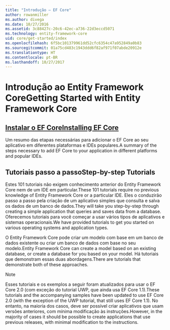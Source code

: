 ```yaml
---
title: "Introdução – EF Core"
author: rowanmiller
ms.author: divega
ms.date: 10/27/2016
ms.assetid: 3c88427c-20c6-42ec-a736-22d3eccd5071
ms.technology: entity-framework-core
uid: core/get-started/index
ms.openlocfilehash: 6f5bc101379961dd52cfc6354c47a952849a0b83
ms.sourcegitcommit: 01a75cd483c1943ddd6f82af971f07abde20912e
ms.translationtype: HT
ms.contentlocale: pt-BR
ms.lasthandoff: 10/27/2017
---
```

# <a name="getting-started-with-entity-framework-core"></a><span data-ttu-id="0a36b-102">Introdução ao Entity Framework Core</span><span class="sxs-lookup"><span data-stu-id="0a36b-102">Getting Started with Entity Framework Core</span></span>

## <a name="installing-ef-coreinstallindexmd"></a>[<span data-ttu-id="0a36b-103">Instalar o EF Core</span><span class="sxs-lookup"><span data-stu-id="0a36b-103">Installing EF Core</span></span>](install/index.md)

<span data-ttu-id="0a36b-104">Um resumo das etapas necessárias para adicionar o EF Core ao seu aplicativo em diferentes plataformas e IDEs populares.</span><span class="sxs-lookup"><span data-stu-id="0a36b-104">A summary of the steps necessary to add EF Core to your application in different platforms and popular IDEs.</span></span>

## <a name="step-by-step-tutorials"></a><span data-ttu-id="0a36b-105">Tutoriais passo a passo</span><span class="sxs-lookup"><span data-stu-id="0a36b-105">Step-by-step Tutorials</span></span>

<span data-ttu-id="0a36b-106">Estes 101 tutoriais não exigem conhecimento anterior do Entity Framework Core nem de um IDE em particular.</span><span class="sxs-lookup"><span data-stu-id="0a36b-106">These 101 tutorials require no previous knowledge of Entity Framework Core or a particular IDE.</span></span> <span data-ttu-id="0a36b-107">Eles o conduzirão passo a passo pela criação de um aplicativo simples que consulta e salva os dados de um banco de dados.</span><span class="sxs-lookup"><span data-stu-id="0a36b-107">They will take you step-by-step through creating a simple application that queries and saves data from a database.</span></span> <span data-ttu-id="0a36b-108">Oferecemos tutoriais para você começar a usar vários tipos de aplicativos e sistemas operacionais.</span><span class="sxs-lookup"><span data-stu-id="0a36b-108">We have provided tutorials to get you started on various operating systems and application types.</span></span>

<span data-ttu-id="0a36b-109">O Entity Framework Core pode criar um modelo com base em um banco de dados existente ou criar um banco de dados com base no seu modelo.</span><span class="sxs-lookup"><span data-stu-id="0a36b-109">Entity Framework Core can create a model based on an existing database, or create a database for you based on your model.</span></span> <span data-ttu-id="0a36b-110">Há tutoriais que demonstram essas duas abordagens.</span><span class="sxs-lookup"><span data-stu-id="0a36b-110">There are tutorials that demonstrate both of these approaches.</span></span>

> [!NOTE]  
> <span data-ttu-id="0a36b-111">Esses tutoriais e os exemplos a seguir foram atualizados para usar o EF Core 2.0 (com exceção do tutorial UWP, que ainda usa EF Core 1.1).</span><span class="sxs-lookup"><span data-stu-id="0a36b-111">These tutorials and the accompanying samples have been updated to use EF Core 2.0 (with the exception of the UWP tutorial, that still uses EF Core 1.1).</span></span> <span data-ttu-id="0a36b-112">No entanto, na maioria dos casos, deve ser possível criar aplicativos que usam versões anteriores, com mínima modificação às instruções.</span><span class="sxs-lookup"><span data-stu-id="0a36b-112">However, in the majority of cases it should be possible to create applications that use previous releases, with minimal modification to the instructions.</span></span> 
